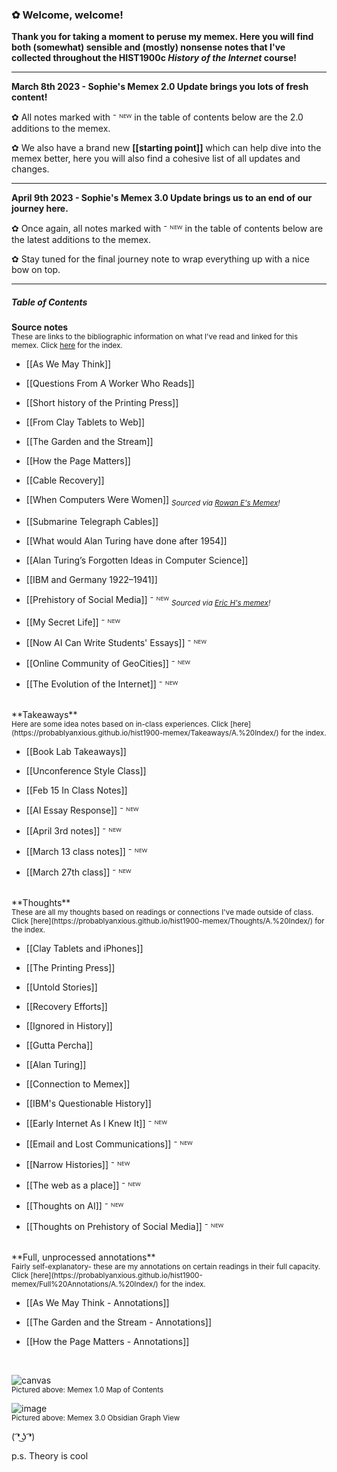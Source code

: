 ### ✿ Welcome, welcome! 

**Thank you for taking a moment to peruse my memex. Here you will find both (somewhat) sensible and (mostly) nonsense notes that I've collected throughout the HIST1900c *History of the Internet* course!**

---

**March 8th 2023 - Sophie's Memex 2.0 Update brings you lots of fresh content!** 

 ✿ All notes marked with ⁻ ᴺᴱᵂ in the table of contents below are the 2.0 additions to the memex. 

 ✿ We also have a brand new **[[starting point]]** which can help dive into the memex better, here you will also find a cohesive list of all updates and changes.

---

**April 9th 2023 - Sophie's Memex 3.0 Update brings us to an end of our journey here.** 

 ✿ Once again, all notes marked with ⁻ ᴺᴱᵂ in the table of contents below are the latest additions to the memex. 

 ✿ Stay tuned for the final journey note to wrap everything up with a nice bow on top. 

---

##### Table of Contents

**Source notes**
<br><sub>These are links to the bibliographic information on what I've read and linked for this memex. Click [here](https://probablyanxious.github.io/hist1900-memex/Source%20Notes/A.%20Index/) for the index.</sub>


- [[As We May Think]]

- [[Questions From A Worker Who Reads]]

- [[Short history of the Printing Press]]

- [[From Clay Tablets to Web]]

- [[The Garden and the Stream]]

- [[How the Page Matters]]

- [[Cable Recovery]] 

- [[When Computers Were Women]] <sub>*Sourced via [Rowan E's Memex](https://rowanegg.github.io/thememexofegg/HiddenFigures.html)!*</sub>

- [[Submarine Telegraph Cables]]

- [[What would Alan Turing have done after 1954]] 

- [[Alan Turing’s Forgotten Ideas in Computer Science]] 

- [[IBM and Germany 1922–1941]] 

- [[Prehistory of Social Media]] ⁻ ᴺᴱᵂ <sub>*Sourced via [Eric H's memex](https://erichobson.com/memex/note/A-Prehistory-of-Social-Media-Kevin-Driscoll)!*</sub>  

- [[My Secret Life]] ⁻ ᴺᴱᵂ

- [[Now AI Can Write Students' Essays]] ⁻ ᴺᴱᵂ

- [[Online Community of GeoCities]] ⁻ ᴺᴱᵂ

- [[The Evolution of the Internet]] ⁻ ᴺᴱᵂ

<br>
**Takeaways** 
<br><sub>Here are some idea notes based on in-class experiences. Click [here](https://probablyanxious.github.io/hist1900-memex/Takeaways/A.%20Index/) for the index.</sub>


- [[Book Lab Takeaways]]

- [[Unconference Style Class]]

- [[Feb 15 In Class Notes]] 

- [[AI Essay Response]] ⁻ ᴺᴱᵂ

- [[April 3rd notes]] ⁻ ᴺᴱᵂ

- [[March 13 class notes]] ⁻ ᴺᴱᵂ

- [[March 27th class]] ⁻ ᴺᴱᵂ

<br>
**Thoughts** 
<br><sub>These are all my thoughts based on readings or connections I've made outside of class. Click [here](https://probablyanxious.github.io/hist1900-memex/Thoughts/A.%20Index/) for the index.</sub>


- [[Clay Tablets and iPhones]]

- [[The Printing Press]]

- [[Untold Stories]]

- [[Recovery Efforts]] 

- [[Ignored in History]] 

- [[Gutta Percha]] 

- [[Alan Turing]]

- [[Connection to Memex]] 

- [[IBM's Questionable History]] 

- [[Early Internet As I Knew It]] ⁻ ᴺᴱᵂ

- [[Email and Lost Communications]] ⁻ ᴺᴱᵂ

- [[Narrow Histories]] ⁻ ᴺᴱᵂ

- [[The web as a place]] ⁻ ᴺᴱᵂ

- [[Thoughts on AI]] ⁻ ᴺᴱᵂ

- [[Thoughts on Prehistory of Social Media]] ⁻ ᴺᴱᵂ

<br>
**Full, unprocessed annotations**
<br><sub>Fairly self-explanatory- these are my annotations on certain readings in their full capacity. Click [here](https://probablyanxious.github.io/hist1900-memex/Full%20Annotations/A.%20Index/) for the index.</sub>


- [[As We May Think - Annotations]]

- [[The Garden and the Stream - Annotations]]

- [[How the Page Matters - Annotations]]

<br>

![canvas](https://user-images.githubusercontent.com/113275183/218152139-18a446a5-8d91-4b4e-8150-08779b7b494f.png)
<br><sub>Pictured above: Memex 1.0 Map of Contents</sub>

![image](https://user-images.githubusercontent.com/113275183/230811277-4dbc923c-a3ed-4678-a577-3aef5cf5fb24.png)
<br><sub>Pictured above: Memex 3.0 Obsidian Graph View</sub>

( ͡❛ ͜ʖ ͡❛)

p.s. Theory is cool
